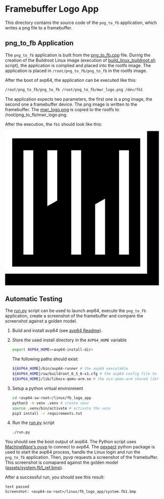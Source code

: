 # Framebuffer Logo App

This directory contains the source code of the `png_to_fb` application, which writes a png file to a framebuffer.

## png_to_fb Application

The `png_to_fb` application is built from the [png_to_fb.cpp](./src/png_to_fb.cpp) file.
Durnig the creation of the Buildroot Linux image (execution of [build_linux_buildroot.sh](../build_linux_buildroot.sh) script), the application is complied and placed into the rootfs image.
The application is placed in `/root/png_to_fb/png_to_fb` in the rootfs image.

After the boot of avp64, the application can be executed like this:

```bash
/root/png_to_fb/png_to_fb /root/png_to_fb/mwr_logo.png /dev/fb1
```

The application expects two parameters, the first one is a png image, the second one a framebuffer device.
The png image is written to the framebuffer.
The [mwr_logo.png](./assets/mwr_logo.png) is copied to the rootfs to /root/png_to_fb/mwr_logo.png.

After the execution, the `fb1` should look like this:

![screenshot](./assets/system.fb1_ref.bmp)

## Automatic Testing

The [run.py](./run.py) script can be used to launch avp64, execute the `png_to_fb` application, create a screenshot of the framebuffer and compare the screenshot against a golden model.

1. Build and install avp64 (see [avp64 Readme](https://github.com/aut0/avp64/blob/master/README.md)).
1. Store the used install directory in the `AVP64_HOME` variable

    ```bash
    export AVP64_HOME=<avp64-install-dir>
    ```

    The following paths should exist:

    ```bash
    ${AVP64_HOME}/bin/avp64-runner # the avp64 executable
    ${AVP64_HOME}/sw/buildroot_6_5_6-x1.cfg # the avp64 config file to execute the buildroot linux image created by this repository
    ${AVP64_HOME}/lib/libocx-qemu-arm.so # the ocx-qemu-arm shared library
    ```

1. Setup a python virtual environment

    ```bash
    cd <avp64-sw-root>/linux/fb_logo_app
    python3 -m venv .venv # create venv
    source .venv/bin/activate # activate the venv
    pip3 install -r requirements.txt
    ```

1. Run the [run.py](./run.py) script

    ```bash
    ./run.py
    ```

You should see the boot output of avp64.
The Python script uses [MachineWare's pyvp](https://github.com/machineware-gmbh/pyvp) to connect to avp64.
The [pexpect](https://pexpect.readthedocs.io/en/stable/#) python package is used to start the avp64 process, handle the Linux login and run the `png_to_fb` application.
Then, pyvp requests a screenshot of the framebuffer.
This screenshot is comapared against the golden model ([assets/system.fb1_ref.bmp](./assets/system.fb1_ref.bmp)).

After a successful run, you should see this result:

```text
test passed
Screenshot: <avp64-sw-root>/linux/fb_logo_app/system.fb1.bmp
```
